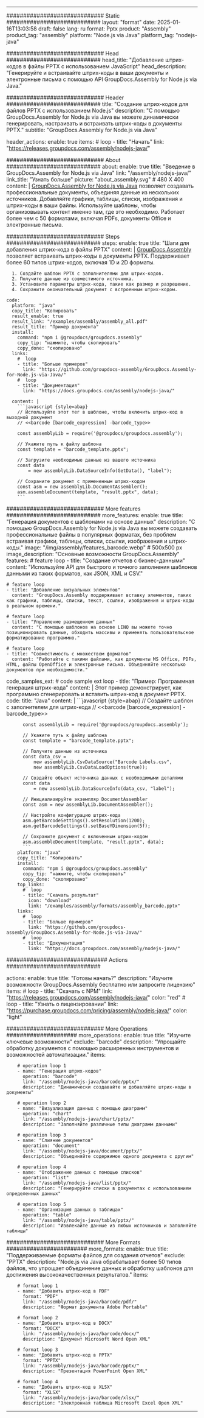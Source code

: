 



---
############################# Static ############################
layout: "format"
date:  2025-01-16T13:03:58
draft: false
lang: ru
format: Pptx
product: "Assembly"
product_tag: "assembly"
platform: "Node.js via Java"
platform_tag: "nodejs-java"

############################# Head ############################
head_title: "Добавление штрих-кодов в файлы PPTX с использованием JavaScript"
head_description: "Генерируйте и встраивайте штрих-коды в ваши документы и электронные письма с помощью API GroupDocs.Assembly for Node.js via Java."

############################# Header ############################
title: "Создание штрих-кодов для файлов PPTX с использованием Node.js" 
description: "С помощью GroupDocs.Assembly for Node.js via Java вы можете динамически генерировать, настраивать и встраивать штрих-коды в документы PPTX."
subtitle: "GroupDocs.Assembly for Node.js via Java" 

header_actions:
  enable: true
  items:
    #  loop
    - title: "Начать"
      link: "https://releases.groupdocs.com/assembly/nodejs-java/"
      
############################# About ############################
about:
    enable: true
    title: "Введение в GroupDocs.Assembly for Node.js via Java"
    link: "/assembly/nodejs-java/"
    link_title: "Узнать больше"
    picture: "about_assembly.svg" # 480 X 400
    content: |
       [GroupDocs.Assembly for Node.js via Java](/assembly/nodejs-java/) позволяет создавать профессиональные документы, объединяя данные из нескольких источников. Добавляйте графики, таблицы, списки, изображения и штрих-коды в ваши файлы. Используйте шаблоны, чтобы организовывать контент именно там, где это необходимо. Работает более чем с 50 форматами, включая PDFs, документы Office и электронные письма.

############################# Steps ############################
steps:
    enable: true
    title: "Шаги для добавления штрих-кода в файлы PPTX"
    content: |
      [GroupDocs.Assembly](/assembly/nodejs-java/) позволяет встраивать штрих-коды в документы PPTX. Поддерживает более 60 типов штрих-кодов, включая 1D и 2D форматы.
      
      1. Создайте шаблон PPTX с заполнителями для штрих-кодов.
      2. Получите данные из совместимого источника.
      3. Установите параметры штрих-кода, такие как размер и разрешение.
      4. Сохраните окончательный документ с встроенным штрих-кодом.
   
    code:
      platform: "java"
      copy_title: "Копировать"
      result_enable: true
      result_link: "/examples/assembly/assembly_all.pdf"
      result_title: "Пример документа"
      install:
        command: "npm i @groupdocs/groupdocs.assembly"
        copy_tip: "нажмите, чтобы скопировать"
        copy_done: "скопировано"
      links:
        #  loop
        - title: "Больше примеров"
          link: "https://github.com/groupdocs-assembly/GroupDocs.Assembly-for-Node.js-via-Java/"
        #  loop
        - title: "Документация"
          link: "https://docs.groupdocs.com/assembly/nodejs-java/"
          
      content: |
        ```javascript {style=abap}
        // Используйте этот тег в шаблоне, чтобы включить штрих-код в выходной документ
        // <<barcode [barcode_expression] -barcode_type>>
    
        const assemblyLib = require('@groupdocs/groupdocs.assembly');

        // Укажите путь к файлу шаблона
        const template = "barcode_template.pptx";

        // Загрузите необходимые данные из вашего источника
        const data 
            = new assemblyLib.DataSourceInfo(GetData(), "label");

        // Сохраните документ с примененным штрих-кодом
        const asm = new assemblyLib.DocumentAssembler();
        asm.assembleDocument(template, "result.pptx", data);
        ```           

############################# More features ############################
more_features:
  enable: true
  title: "Генерация документов с шаблонами на основе данных"
  description: "С помощью GroupDocs.Assembly for Node.js via Java вы можете создавать профессиональные файлы в популярных форматах, без проблем встраивая графики, таблицы, списки, ссылки, изображения и штрих-коды."
  image: "/img/assembly/features_barcode.webp" # 500x500 px
  image_description: "Основные возможности GroupDocs.Assembly"
  features:
    # feature loop
    - title: "Создание отчетов с бизнес-данными"
      content: "Используйте API для быстрого и точного заполнения шаблонов данными из таких форматов, как JSON, XML и CSV."

    # feature loop
    - title: "Добавление визуальных элементов"
      content: "GroupDocs.Assembly поддерживает вставку элементов, таких как графики, таблицы, списки, текст, ссылки, изображения и штрих-коды в реальном времени."

    # feature loop
    - title: "Управление размещением данных"
      content: "С помощью шаблонов на основе LINQ вы можете точно позиционировать данные, обходить массивы и применять пользовательское форматирование программно."

    # feature loop
    - title: "Совместимость с множеством форматов"
      content: "Работайте с такими файлами, как документы MS Office, PDFs, HTML, файлы OpenOffice и электронные письма. Объединяйте несколько документов при необходимости."
      
  code_samples_ext:
    # code sample ext loop
    - title: "Пример: Программная генерация штрих-кода"
      content: |
        Этот пример демонстрирует, как программно сгенерировать и вставить штрих-код в документ PPTX.
      code:
        title: "Java"
        content: |
          ```javascript {style=abap}
          // Создайте шаблон с заполнителем для штрих-кода
          // <<barcode [barcode_expression] -barcode_type>>
          
          const assemblyLib = require('@groupdocs/groupdocs.assembly');

          // Укажите путь к файлу шаблона
          const template = "barcode_template.pptx";

          // Получите данные из источника
          const data_csv =
              new assemblyLib.CsvDataSource("Barcode Labels.csv", 
              new assemblyLib.CsvDataLoadOptions(true));

          // Создайте объект источника данных с необходимыми деталями
          const data 
              = new assemblyLib.DataSourceInfo(data_csv, "label");

          // Инициализируйте экземпляр DocumentAssembler
          const asm = new assemblyLib.DocumentAssembler();

          // Настройте конфигурацию штрих-кода
          asm.getBarcodeSettings().setResolution(1200);
          asm.getBarcodeSettings().setBaseYDimension(5f);

          // Сохраните документ с включенным штрих-кодом
          asm.assembleDocument(template, "result.pptx", data);
          ```
        platform: "java"
        copy_title: "Копировать"
        install:
          command: "npm i @groupdocs/groupdocs.assembly"
          copy_tip: "нажмите, чтобы скопировать"
          copy_done: "скопировано"
        top_links:
          #  loop
          - title: "Скачать результат"
            icon: "download"
            link: "/examples/assembly/formats/assembly_barcode.pptx"
        links:
          #  loop
          - title: "Больше примеров"
            link: "https://github.com/groupdocs-assembly/GroupDocs.Assembly-for-Node.js-via-Java/"
          #  loop
          - title: "Документация"
            link: "https://docs.groupdocs.com/assembly/nodejs-java/"
            

            


############################## Actions ############################

actions:
  enable: true
  title: "Готовы начать?"
  description: "Изучите возможности GroupDocs.Assembly бесплатно или запросите лицензию"
  items:
    #  loop
    - title: "Скачать с NPM"
      link: "https://releases.groupdocs.com/assembly/nodejs-java/"
      color: "red"
        #  loop
    - title: "Узнать о лицензировании"
      link: "https://purchase.groupdocs.com/pricing/assembly/nodejs-java/"
      color: "light"


############################# More Operations #####################
more_operations:
    enable: true
    title: "Изучите ключевые возможности"
    exclude: "barcode"
    description: "Упрощайте обработку документов с помощью расширенных инструментов и возможностей автоматизации."
    items: 
          
        # operation loop 1
        - name: "Генерация штрих-кодов"
          operation: "barcode"
          link: "/assembly/nodejs-java/barcode/pptx/"
          description: "Динамически создавайте и добавляйте штрих-коды в документы"

        # operation loop 2
        - name: "Визуализация данных с помощью диаграмм"
          operation: "chart"
          link: "/assembly/nodejs-java/chart/pptx/"
          description: "Заполняйте различные типы диаграмм данными"

        # operation loop 3
        - name: "Слияние документов"
          operation: "document"
          link: "/assembly/nodejs-java/document/pptx/"
          description: "Объединяйте содержимое одного документа с другим"

        # operation loop 4
        - name: "Отображение данных с помощью списков"
          operation: "list"
          link: "/assembly/nodejs-java/list/pptx/"
          description: "Генерируйте списки в документах с использованием определенных данных"

        # operation loop 5
        - name: "Организация данных в таблицах"
          operation: "table"
          link: "/assembly/nodejs-java/table/pptx/"
          description: "Извлекайте данные из любых источников и заполняйте таблицы"
         
          
############################# More Formats ########################
more_formats:
    enable: true
    title: "Поддерживаемые форматы файлов для создания отчетов"
    exclude: "PPTX"
    description: "Node.js via Java обрабатывает более 50 типов файлов, что упрощает объединение данных и обработку шаблонов для достижения высококачественных результатов."
    items: 
          
        # format loop 1
        - name: "Добавить штрих-код в PDF"
          format: "PDF"
          link: "/assembly/nodejs-java/barcode/pdf/"
          description: "Формат документа Adobe Portable"
          
        # format loop 2
        - name: "Добавить штрих-код в DOCX"
          format: "DOCX"
          link: "/assembly/nodejs-java/barcode/docx/"
          description: "Документ Microsoft Word Open XML"
          
        # format loop 3
        - name: "Добавить штрих-код в PPTX"
          format: "PPTX"
          link: "/assembly/nodejs-java/barcode/pptx/"
          description: "Презентация PowerPoint Open XML"
          
        # format loop 4
        - name: "Добавить штрих-код в XLSX"
          format: "XLSX"
          link: "/assembly/nodejs-java/barcode/xlsx/"
          description: "Электронная таблица Microsoft Excel Open XML"


          

---